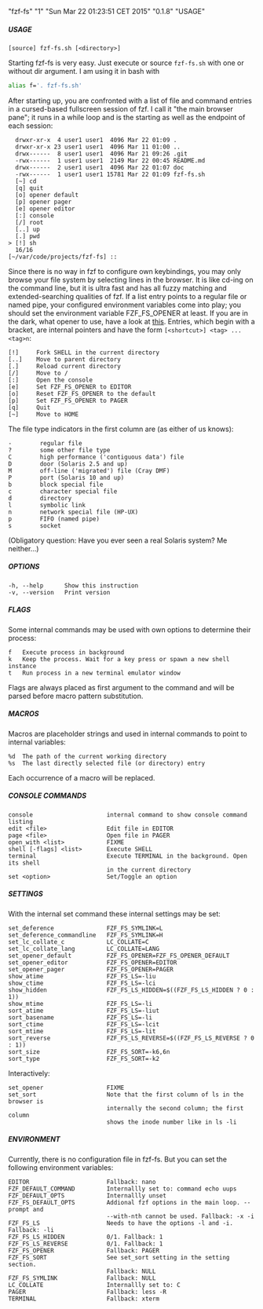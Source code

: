 "fzf-fs" "1" "Sun Mar 22 01:23:51 CET 2015" "0.1.8" "USAGE"

##### USAGE

`[source] fzf-fs.sh [<directory>]`

Starting fzf-fs is very easy. Just execute or source `fzf-fs.sh` with one or without dir argument. I am using it in bash with

```sh
alias f='. fzf-fs.sh'
```

After starting up, you are confronted with a list of file and command entries in a cursed-based fullscreen session of fzf. I call it "the main browser pane"; it runs in a while loop and is the starting as well as the endpoint of each session:

```
  drwxr-xr-x  4 user1 user1  4096 Mar 22 01:09 .
  drwxr-xr-x 23 user1 user1  4096 Mar 11 01:00 ..
  drwx------  8 user1 user1  4096 Mar 21 09:26 .git
  -rwx------  1 user1 user1  2149 Mar 22 00:45 README.md
  drwx------  2 user1 user1  4096 Mar 22 01:07 doc
  -rwx------  1 user1 user1 15781 Mar 22 01:09 fzf-fs.sh
  [~] cd
  [q] quit
  [o] opener default
  [p] opener pager
  [e] opener editor
  [:] console
  [/] root
  [..] up
  [.] pwd
> [!] sh
  16/16
[~/var/code/projects/fzf-fs] ::
```

Since there is no way in fzf to configure own keybindings, you may only browse your file system by selecting lines in the browser. It is like cd-ing on the command line, but it is ultra fast and has all fuzzy matching and extended-searching qualities of fzf. If a list entry points to a regular file or named pipe, your configured environment variables come into play; you should set the environment variable FZF_FS_OPENER at least. If you are in the dark, what opener to use, have a look at [this](https://wiki.archlinux.org/index.php/xdg-open). Entries, which begin with a bracket, are internal pointers and have the form `[<shortcut>] <tag> ... <tag>n`:

```
[!]     Fork SHELL in the current directory
[..]    Move to parent directory
[.]     Reload current directory
[/]     Move to /
[:]     Open the console
[e]     Set FZF_FS_OPENER to EDITOR
[o]     Reset FZF_FS_OPENER to the default
[p]     Set FZF_FS_OPENER to PAGER
[q]     Quit
[~]     Move to HOME
```

The file type indicators in the first column are (as either of us knows):

```
-        regular file
?        some other file type
C        high performance ('contiguous data') file
D        door (Solaris 2.5 and up)
M        off-line ('migrated') file (Cray DMF)
P        port (Solaris 10 and up)
b        block special file
c        character special file
d        directory
l        symbolic link
n        network special file (HP-UX)
p        FIFO (named pipe)
s        socket
```

(Obligatory question: Have you ever seen a real Solaris system? Me neither...)

##### OPTIONS

```
-h, --help      Show this instruction
-v, --version   Print version
```

##### FLAGS

Some internal commands may be used with own options to determine their process:

```
f   Execute process in background
k   Keep the process. Wait for a key press or spawn a new shell instance
t   Run process in a new terminal emulator window
```

Flags are always placed as first argument to the command and will be parsed before macro pattern substitution.

##### MACROS

Macros are placeholder strings and used in internal commands to point to internal variables:

```
%d  The path of the current working directory
%s  The last directly selected file (or directory) entry
```

Each occurrence of a macro will be replaced.

##### CONSOLE COMMANDS

```
console                     internal command to show console command listing
edit <file>                 Edit file in EDITOR
page <file>                 Open file in PAGER
open_with <list>            FIXME
shell [-flags] <list>       Execute SHELL
terminal                    Execute TERMINAL in the background. Open its shell
                            in the current directory
set <option>                Set/Toggle an option
```

##### SETTINGS

With the internal set command these internal settings may be set:

```
set_deference               FZF_FS_SYMLINK=L
set_deference_commandline   FZF_FS_SYMLINK=H
set_lc_collate_c            LC_COLLATE=C
set_lc_collate_lang         LC_COLLATE=LANG
set_opener_default          FZF_FS_OPENER=FZF_FS_OPENER_DEFAULT
set_opener_editor           FZF_FS_OPENER=EDITOR
set_opener_pager            FZF_FS_OPENER=PAGER
show_atime                  FZF_FS_LS=-liu
show_ctime                  FZF_FS_LS=-lci
show_hidden                 FZF_FS_LS_HIDDEN=$((FZF_FS_LS_HIDDEN ? 0 : 1))
show_mtime                  FZF_FS_LS=-li
sort_atime                  FZF_FS_LS=-liut
sort_basename               FZF_FS_LS=-li
sort_ctime                  FZF_FS_LS=-lcit
sort_mtime                  FZF_FS_LS=-lit
sort_reverse                FZF_FS_LS_REVERSE=$((FZF_FS_LS_REVERSE ? 0 : 1))
sort_size                   FZF_FS_SORT=-k6,6n
sort_type                   FZF_FS_SORT=-k2
```

Interactively:

```
set_opener                  FIXME
set_sort                    Note that the first column of ls in the browser is
                            internally the second column; the first column
                            shows the inode number like in ls -li
```

##### ENVIRONMENT

Currently, there is no configuration file in fzf-fs. But you can set the following environment variables:

```
EDITOR                      Fallback: nano
FZF_DEFAULT_COMMAND         Internallly set to: command echo uups
FZF_DEFAULT_OPTS            Internallly unset
FZF_FS_DEFAULT_OPTS         Addional fzf options in the main loop. --prompt and
                            --with-nth cannot be used. Fallback: -x -i
FZF_FS_LS                   Needs to have the options -l and -i. Fallback: -li
FZF_FS_LS_HIDDEN            0/1. Fallback: 1
FZF_FS_LS_REVERSE           0/1. Fallback: 1
FZF_FS_OPENER               Fallback: PAGER
FZF_FS_SORT                 See set_sort setting in the setting section.
                            Fallback: NULL
FZF_FS_SYMLINK              Fallback: NULL
LC_COLLATE                  Internallly set to: C
PAGER                       Fallback: less -R
TERMINAL                    Fallback: xterm
```
